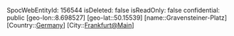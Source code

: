 ﻿---
location: [50.15539,8.698527]
type: Station
tags:
- geo/Station

---
SpocWebEntityId: 156544
isDeleted: false
isReadOnly: false
confidential: public
[geo-lon::8.698527]
[geo-lat::50.15539]
[name::Gravensteiner-Platz]
[Country::[Germany](geo/Continent/Europe/Germany.md)]
[City::[Frankfurt@Main](geo/Continent/Europe/Germany/Hessen/Frankfurt@Main.md)]

